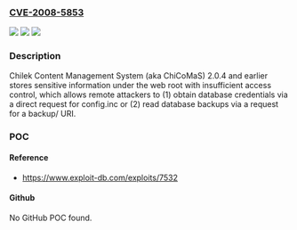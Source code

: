 ### [CVE-2008-5853](https://cve.mitre.org/cgi-bin/cvename.cgi?name=CVE-2008-5853)
![](https://img.shields.io/static/v1?label=Product&message=n%2Fa&color=blue)
![](https://img.shields.io/static/v1?label=Version&message=n%2Fa&color=blue)
![](https://img.shields.io/static/v1?label=Vulnerability&message=n%2Fa&color=brighgreen)

### Description

Chilek Content Management System (aka ChiCoMaS) 2.0.4 and earlier stores sensitive information under the web root with insufficient access control, which allows remote attackers to (1) obtain database credentials via a direct request for config.inc or (2) read database backups via a request for a backup/ URI.

### POC

#### Reference
- https://www.exploit-db.com/exploits/7532

#### Github
No GitHub POC found.

